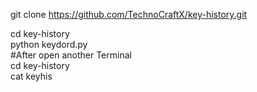 git clone https://github.com/TechnoCraftX/key-history.git<br>

cd key-history<br>
python keydord.py<br> 
#After open another Terminal<br> 
cd  key-history<br>
cat  keyhis<br>

